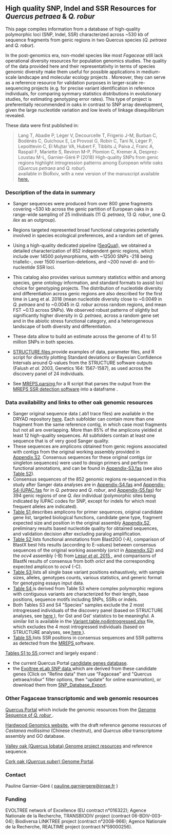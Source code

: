 ## High quality SNP, Indel and SSR Resources for <i>Quercus petraea</i> & <i>Q. robur</i>

This page compiles information from a database of high-quality polymorphic loci (SNP, Indel, SSR) characterized across ~530 kb of sequence fragments from genic regions in two Quercus species (<i>Q. petraea</i> and <i>Q. robur</i>). 

In the post-genomics era, non-model species like most <i>Fagaceae</i> still lack operational diversity resources for population genomics studies. The quality of the data provided here and their representativity in terms of species genomic diversity make them useful for possible applications in medium-scale landscape  and molecular ecology projects . Moreover, they can serve as a reference resource for validation purposes in larger-scale re-sequencing projects (e.g. for precise variant identification in reference individuals, for comparing symmary statistics distributions in evolutionary studies, for estimating genotyping error rates). This type of project is preferentially recommended in oaks in contrast to SNP array development, given the large nucleotide variation and low levels of linkage disequilibrium revealed.

These data were first published in: <br/>

> Lang T, Abadie P, Léger V, Decourcelle T, Frigerio J-M, Burban C, Bodénès C, Guichoux E, Le Provost G, Robin C, Tani N, Léger P, Lepoittevin C, El Mujtar VA, Hubert F, Tibbits J, Paiva J, Franc A, Raspail F, Mariette S, Reviron M-P, Plomion C, Kremer A, Desprez-Loustau M-L, Garnier-Géré P (2018) High-quality SNPs from genic regions highlight introgression patterns among European white oaks (<i>Quercus petraea</i> and <i>Q. robur</i>).
<br /> available in BioRxiv, with a new version of the manuscript available <A HREF="https://www.biorxiv.org/content/10.1101/388447v2"> here. </A>

### Description of the data in summary

* Sanger sequences were produced from over 800 gene fragments covering ~530 kb across the genic partition of European oaks in a range-wide sampling of 25 individuals (11 <i>Q. petraea</i>, 13 <i>Q. robur</i>, one <i>Q. ilex</i> as an outgroup). 

* Regions targeted represented broad functional categories potentially involved in species ecological preferences, and a random set of genes.

* Using a high-quality dedicated pipeline (<A HREF="https://github.com/garniergere/SeqQual">SeqQual</A>), we obtained a detailed characterization of 852 independent genic regions, which include over 14500 polymorphisms, with ~12500 SNPs -218 being triallelic-, over 1500 insertion-deletions, and ~200 novel di- and tri-nucleotide SSR loci. 

* This catalog also provides various summary statistics within and among species, gene ontology information, and standard formats to assist loci choice for genotyping projects. The distribution of nucleotide diversity and differentiation across genic regions are also described for the first time in Lang et al. 2018 (mean nucleotide diversity close to ~0.0049 in <i>Q. petraea</i> and to ~0.0045 in <i>Q. robur</i> across random regions, and mean FST ~0.13 across SNPs). We observed robust patterns of slightly but significantly higher diversity in <i>Q. petraea</i>, across a random gene set and in the abiotic stress functional category, and a heterogeneous landscape of both diversity and differentiation. 

* These data allow to build an estimate across the genome of 41 to 51 million SNPs in both species. 

* <A HREF="STRUCTURE.files"> STRUCTURE.files </A> provide examples of data, parameter files, and R script for directly plotting Standard deviations or Bayesian Confidence Intervals around Q-values from the STRUCTURE software outputs (Falush <i>et al.</i> 2003, Genetics 164: 1567-1587), as used across the discovery panel of 24 individuals.

* See <A HREF="MREPS.parsing"> MREPS.parsing </A> for a R script that parses the output from the <A HREF="https://mreps.univ-mlv.fr/"> MREPS SSR detection software</A> into a dataframe .

### Data availability and links to other oak genomic resources

* Sanger original sequence data (.ab1 trace files) are available in the DRYAD repository <A HREF="https://datadryad.org/stash/dataset/doi:10.5061/dryad.4mw6m906j"> here</A>. Each subfolder can contain more than one fragment from the same reference contig, in which case most fragments but not all are overlapping. More than 85% of the amplicons yielded at least 12 high-quality sequences. All subfolders contain at least one sequence that is of very good Sanger quality. 
* These sequences are amplicons obtained from genic regions associated with contigs from the original working assembly provided in <A HREF="Fasta"> Appendix.S2</A>. Consensus sequences for these original contigs (or singleton sequences) were used to design primers and perform functional annotations, and can be found in <A HREF="Fasta"> Appendix-S3.fas</A> (see also <A HREF="Tables.S1.to.S5"> Table S2</A>).
* Consensus sequences of the 852 genomic regions re-sequenced in this study after Sanger data analyses are in <A HREF="Fasta"> Appendix-S4.fas</A> and <A HREF="Fasta"> Appendix-S4-IUPAC.fas</A> for in <i>Q. petraea</i> and <i>Q. robur</i>, and <A HREF="Fasta"> Appendix-S5.fas</A>) for 394 genic regions of one <i>Q. ilex</i> individual (polymorphic sites being indicated by IUPAC codes for SNP, except for indels for which most frequent alleles are indicated).
* <A HREF="Genes.and.SNPs"> Table S1 </A> describes amplicons for primer sequences, original candidate gene list, targeted biological functions, candidate gene type, fragment expected size and position in the original assembly <A HREF="Fasta"> Appendix.S2</A>, preliminary results based nucleotide quality for obtained sequences, and validation decision after excluding paralog amplification.
* <A HREF="Genes.and.SNPs"> Table S2 </A> lists functional annotations from Blast2GO (-A), comparison of BlastX best hits results (according to E-values) between consensus sequences of the original working assembly (<i>orict</i> in <A HREF="Fasta"> Appendix.S2</A>) and the <i>ocv4</i> assembly (-B) from <A HREF="https://bmcgenomics.biomedcentral.com/articles/10.1186/s12864-015-1331-9"> Lesur <i>et al.</i> 2015 </A>, and comparisons of BlastN results of consensus from both <i>orict</i> and the corresponding expected amplicon to <i>ocv4</i> (-C). 
* <A HREF="Genes.and.SNPs"> Table S3 </A> lists all single base variant positions exhaustively, with sample sizes, alleles, genotypes counts, various statistics, and generic format for genotyping essays input data. 
* <A HREF="Genes.and.SNPs"> Table S4 </A> is derived from Table S3 where complex polymorphic regions with contiguous variants are characterized for their length, base positions, sequence motifs including SNPs, SSRs or indels. 
* Both Tables S3 and S4 "Species" samples exclude the 2 most introgressed individuals of the discovery panel (based on STRUCTURE analyses, see <A HREF="STRUCTURE.files/STRU.plot.bci.541.random.pdf"> here </A>), for Gst and Gst' statistics to be meaningful. A similar list is available in the <A HREF="Genes.and.SNPs"> Variant.table.no4introgressed.xlsx</A> file, which excludes the 4 most introgressed individuals (based on STRUCTURE analyses, see<A HREF="STRUCTURE.files/STRU.plot.bci.541.random.pdf"> here </A>).
* <A HREF="Genes.and.SNPs"> Table S5 </A> lists SSR positions in consensus sequences and SSR patterns as detected from the <A HREF="https://mreps.univ-mlv.fr/"> MREPS </A> software. 

<A HREF="Genes.and.SNPs"> Tables S1 to S5 </A> correct and largely expand :
* the current Quercus Portal <A HREF="http://www.evoltree.eu/index.php/e-recources/databases/candidate-genes"> candidate genes database</A>. 
* the <A HREF="http://www.evoltree.eu/index.php/snp-db/"> Evoltree eLab SNP data </A> which are derived from these candidate genes (Click on "Refine data" then use "Fagaceae" and "Quercus petraea/robur" filter options, then "update" for online examination), or download them from <A HREF="http://www.evoltree.eu/et_extensions/elab-data/SNP_Database_Export.xls"> SNP_Database_Export</A>.

### Other Fagaceae transcriptomic and web genomic resources

<A HREF="https://arachne.pierroton.inra.fr/QuercusPortal/index.php?p=fmap"> Quercus Portal</A> which include the genomic resources from the <A HREF="http://www.oakgenome.fr/"> Genome Sequence of <i>Q. robur</i> </A>. 

<A HREF="https://www.hardwoodgenomics.org/"> Hardwood Genomics website</A>, with the draft reference genome resources of <i>Castanea
  mollissima</i> (Chinese chestnut), and <i>Quercus alba</i> transcriptome assembly and GO database.

<A HREF="https://valleyoak.ucla.edu/"> Valley oak (Quercus lobata) Genome project resources</A> and reference sequence.

<A HREF="http://corkoakdb.org//"> Cork oak (<i>Quercus suber</i>) Genome Portal</A>.

### Contact 
Pauline Garnier-Géré ( pauline.garniergere@inrae.fr )

### Funding

EVOLTREE network of Excellence (EU contract n°016322); Agence Nationale de la Recherche, TRANSBIODIV project (contract 06-BDIV-003-04); Biodiversa LINKTREE project (contract n°2008-966); Agence Nationale de la Recherche, REALTIME project (contract N°59000256).
